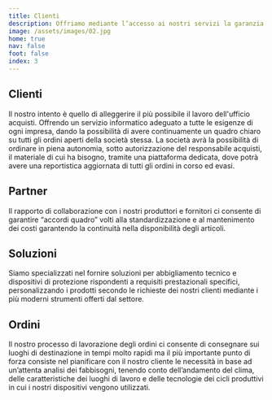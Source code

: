 ```yaml
---
title: Clienti
description: Offriamo mediante l’accesso ai nostri servizi la garanzia di essere sempre aggiornati
image: /assets/images/02.jpg
home: true
nav: false
foot: false
index: 3
---
```


## Clienti
Il nostro intento è quello di alleggerire il più possibile il lavoro dell'ufficio acquisti. Offrendo un servizio informatico adeguato a tutte le esigenze di ogni impresa, dando la possibilità di avere continuamente un quadro chiaro su tutti gli ordini aperti della società stessa. La società avrà la possibilità di ordinare in piena autonomia, sotto autorizzazione del responsabile acquisti, il materiale di cui ha bisogno, tramite una piattaforma dedicata, dove potrà avere una reportistica aggiornata di tutti gli ordini in corso ed evasi.

## Partner
Il rapporto di collaborazione con i nostri produttori e fornitori ci consente di garantire “accordi quadro” volti alla standardizzazione e al mantenimento dei costi garantendo la continuità nella disponibilità degli articoli.

## Soluzioni
Siamo specializzati nel fornire soluzioni per abbigliamento tecnico e dispositivi di protezione rispondenti a requisiti prestazionali specifici, personalizzando i prodotti secondo le richieste dei nostri clienti mediante i più moderni strumenti offerti dal settore.

## Ordini
Il nostro processo di lavorazione degli ordini ci consente di consegnare sui luoghi di destinazione in tempi molto rapidi ma il più importante punto di forza consiste nel pianificare con il nostro cliente le necessità in base ad un’attenta analisi dei fabbisogni, tenendo conto dell’andamento del clima, delle caratteristiche dei luoghi di lavoro e delle tecnologie dei cicli produttivi in cui i nostri dispositivi vengono utilizzati.